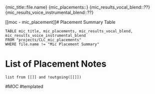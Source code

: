 
{mic_title::file.name}
{mic_placements::}
{mic_results_vocal_blend::??}
{mic_results_voice_instrumental_blend::??}

[[moc - mic_placement]]# Placement Summary Table
``` dataview
TABLE mic_title, mic_placements, mic_results_vocal_blend, mic_results_voice_instrumental_blend
FROM "projects/CLC_mic_placements" 
WHERE file.name != "Mic Placement Summary"

```

# List of Placement Notes
```dataview 
list from [[]] and !outgoing([[]]) 
```

#MOC #templated 